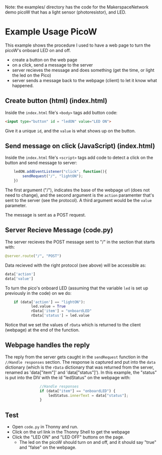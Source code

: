 Note: the examples/ directory has the code for the MakerspaceNetwork demo picoW that has a light sensor (photoresistor), and LED. 

# Example Usage PicoW

This example shows the procedure I used to have a web page to turn the picoW's onboard LED on and off.  
* create a button on the web page 
* on a click, send a message to the server
* server recieves the message and does something (get the time, or light the led on the Pico)
* server sends a message back to the webpage (client) to let it know what happened.

## Create button (html) (index.html)
Inside the ```index.html``` file's ```<body>``` tags add button code:
```html
<input type="button" id = "ledON" value="LED ON">
```
Give it a unique ```id```, and the ```value``` is what shows up on the button.

## Send message on click (JavaScript) (index.html)
Inside the ```index.html``` file's ```<script>``` tags add code to detect a click on the button and send message to server:
```js
    ledON.addEventListener("click", function(){
        sendRequest("/", "lightON");
    })
```
The first argument ("/"), indicates the base of the webpage url (does not need to change), and the second argument is the ```action``` paramenter that's sent to the server (see the protocol). A third argument would be the ```value``` parameter.

The message is sent as a POST request.

## Server Recieve Message (code.py)
The server recieves the POST message sent to "/" in the section that starts with:
```python
@server.route("/", "POST")
```

Data recieved with the right protocol (see above) will be accessible as:
```python
data['action']
data['value']
```

To turn the pico's onboard LED (assuming that the variable ```led``` is set up previously in the code) on we do:
```python
    if (data['action'] == "lightON"):
            led.value = True
            rData['item'] = "onboardLED"
            rData['status'] = led.value
```

Notice that we set the values of ```rData``` which is returned to the client (webpage) at the end of the function.

## Webpage handles the reply
The reply from the server gets caught in the ```sendRequest``` function in the ```//Handle responses``` section. The response is captured and put into the ```data``` dictionary (which is the ```rData``` dictionary that was returned from the server, renamed as 'data["item"]' and 'data["status"]'). In this example, the "status" is put into the DIV with the id "ledStatus" on the webpage with:
```js
                //Handle responses
                if (data["item"] == "onboardLED") {
                    ledStatus.innerText = data["status"];
                }
```


## Test
* Open ```code.py``` in Thonny and run.
* Click on the url link in the Thonny Shell to get the webpage
* Click the "LED ON" and "LED OFF" buttons on the page. 
    * The led on the picoW should turn on and off, and it should say "true" and "false" on the webpage.


